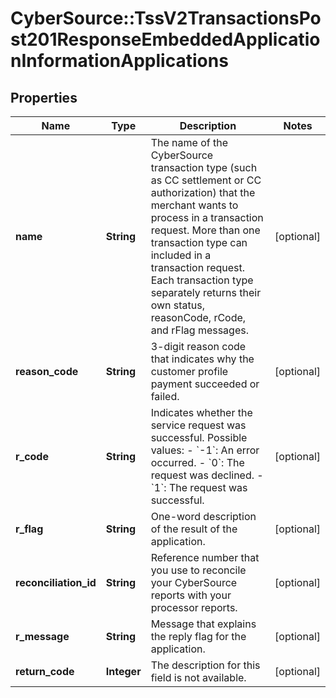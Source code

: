 # CyberSource::TssV2TransactionsPost201ResponseEmbeddedApplicationInformationApplications

## Properties
Name | Type | Description | Notes
------------ | ------------- | ------------- | -------------
**name** | **String** | The name of the CyberSource transaction type (such as CC settlement or CC authorization) that the merchant wants to process in a transaction request. More than one transaction type can included in a transaction request. Each transaction type separately returns their own status, reasonCode, rCode, and rFlag messages.  | [optional] 
**reason_code** | **String** | 3-digit reason code that indicates why the customer profile payment succeeded or failed. | [optional] 
**r_code** | **String** | Indicates whether the service request was successful. Possible values:  - &#x60;-1&#x60;: An error occurred. - &#x60;0&#x60;: The request was declined. - &#x60;1&#x60;: The request was successful.  | [optional] 
**r_flag** | **String** | One-word description of the result of the application.  | [optional] 
**reconciliation_id** | **String** | Reference number that you use to reconcile your CyberSource reports with your processor reports.  | [optional] 
**r_message** | **String** | Message that explains the reply flag for the application.  | [optional] 
**return_code** | **Integer** | The description for this field is not available. | [optional] 


